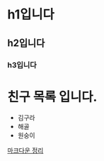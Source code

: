 # h1입니다
## h2입니다
### h3입니다

# 친구 목록 입니다.
* 김구라
* 해골
* 원숭이

[마크다운 정리](https://heropy.blog/2017/09/30/markdown/)
